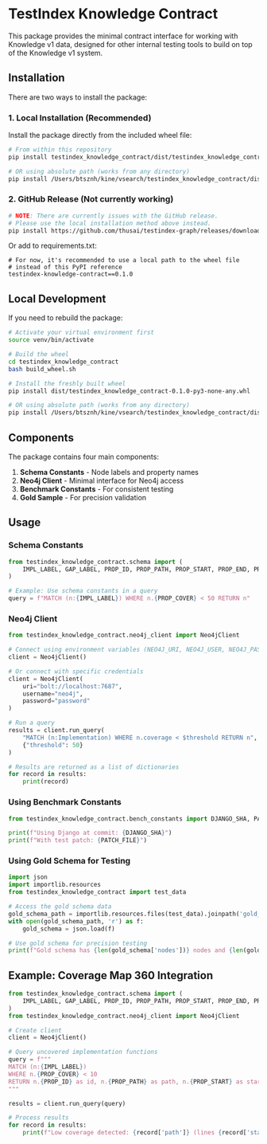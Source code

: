 # TestIndex Knowledge Contract

This package provides the minimal contract interface for working with Knowledge v1 data, designed for other internal testing tools to build on top of the Knowledge v1 system.

## Installation

There are two ways to install the package:

### 1. Local Installation (Recommended)

Install the package directly from the included wheel file:

```bash
# From within this repository
pip install testindex_knowledge_contract/dist/testindex_knowledge_contract-0.1.0-py3-none-any.whl

# OR using absolute path (works from any directory)
pip install /Users/btsznh/kine/vsearch/testindex_knowledge_contract/dist/testindex_knowledge_contract-0.1.0-py3-none-any.whl
```

### 2. GitHub Release (Not currently working)

```bash
# NOTE: There are currently issues with the GitHub release.
# Please use the local installation method above instead.
pip install https://github.com/thusai/testindex-graph/releases/download/v0.1.0/testindex_knowledge_contract-0.1.0-py3-none-any.whl
```

Or add to requirements.txt:

```
# For now, it's recommended to use a local path to the wheel file
# instead of this PyPI reference
testindex-knowledge-contract==0.1.0
```

## Local Development 

If you need to rebuild the package:

```bash
# Activate your virtual environment first
source venv/bin/activate

# Build the wheel
cd testindex_knowledge_contract
bash build_wheel.sh

# Install the freshly built wheel
pip install dist/testindex_knowledge_contract-0.1.0-py3-none-any.whl

# OR using absolute path (works from any directory)
pip install /Users/btsznh/kine/vsearch/testindex_knowledge_contract/dist/testindex_knowledge_contract-0.1.0-py3-none-any.whl
```

## Components

The package contains four main components:

1. **Schema Constants** - Node labels and property names
2. **Neo4j Client** - Minimal interface for Neo4j access
3. **Benchmark Constants** - For consistent testing
4. **Gold Sample** - For precision validation

## Usage

### Schema Constants

```python
from testindex_knowledge_contract.schema import (
    IMPL_LABEL, GAP_LABEL, PROP_ID, PROP_PATH, PROP_START, PROP_END, PROP_COVER
)

# Example: Use schema constants in a query
query = f"MATCH (n:{IMPL_LABEL}) WHERE n.{PROP_COVER} < 50 RETURN n"
```

### Neo4j Client

```python
from testindex_knowledge_contract.neo4j_client import Neo4jClient

# Connect using environment variables (NEO4J_URI, NEO4J_USER, NEO4J_PASS)
client = Neo4jClient()

# Or connect with specific credentials
client = Neo4jClient(
    uri="bolt://localhost:7687",
    username="neo4j",
    password="password"
)

# Run a query
results = client.run_query(
    "MATCH (n:Implementation) WHERE n.coverage < $threshold RETURN n",
    {"threshold": 50}
)

# Results are returned as a list of dictionaries
for record in results:
    print(record)
```

### Using Benchmark Constants

```python
from testindex_knowledge_contract.bench_constants import DJANGO_SHA, PATCH_FILE

print(f"Using Django at commit: {DJANGO_SHA}")
print(f"With test patch: {PATCH_FILE}")
```

### Using Gold Schema for Testing

```python
import json
import importlib.resources
from testindex_knowledge_contract import test_data

# Access the gold schema data
gold_schema_path = importlib.resources.files(test_data).joinpath('gold_schema.json')
with open(gold_schema_path, 'r') as f:
    gold_schema = json.load(f)

# Use gold schema for precision testing
print(f"Gold schema has {len(gold_schema['nodes'])} nodes and {len(gold_schema['edges'])} edges")
```

## Example: Coverage Map 360 Integration

```python
from testindex_knowledge_contract.schema import (
    IMPL_LABEL, GAP_LABEL, PROP_ID, PROP_PATH, PROP_START, PROP_END, PROP_COVER
)
from testindex_knowledge_contract.neo4j_client import Neo4jClient

# Create client
client = Neo4jClient()

# Query uncovered implementation functions
query = f"""
MATCH (n:{IMPL_LABEL})
WHERE n.{PROP_COVER} < 10
RETURN n.{PROP_ID} as id, n.{PROP_PATH} as path, n.{PROP_START} as start_line, n.{PROP_END} as end_line
"""

results = client.run_query(query)

# Process results
for record in results:
    print(f"Low coverage detected: {record['path']} (lines {record['start_line']}-{record['end_line']})")
``` 